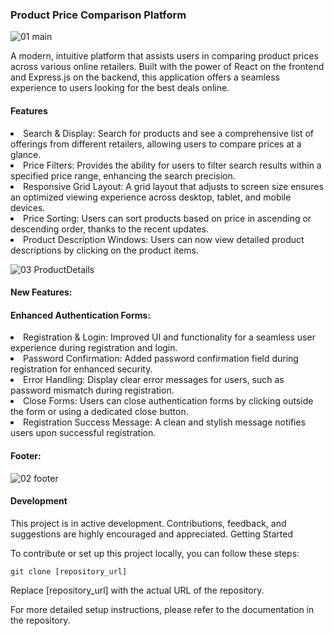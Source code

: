 ### Product Price Comparison Platform

![01 main](https://github.com/Wajola55/react-price-comparison-app/assets/118658753/fcfc1427-4bcc-45be-afe0-220edf1aaf73)


A modern, intuitive platform that assists users in comparing product prices across various online retailers. Built with the power of React on the frontend and Express.js on the backend, this application offers a seamless experience to users looking for the best deals online.


#### Features

<li>Search & Display: Search for products and see a comprehensive list of offerings from different retailers, allowing users to compare prices at a glance.

<li>Price Filters: Provides the ability for users to filter search results within a specified price range, enhancing the search precision.

<li>Responsive Grid Layout: A grid layout that adjusts to screen size ensures an optimized viewing experience across desktop, tablet, and mobile devices.

<li>Price Sorting: Users can sort products based on price in ascending or descending order, thanks to the recent updates.

<li>Product Description Windows: Users can now view detailed product descriptions by clicking on the product items.

![03 ProductDetails](https://github.com/Wajola55/react-price-comparison-app/assets/118658753/6d9567f5-044a-4c89-b465-c708b43eb7bb)

#### New Features:

#### Enhanced Authentication Forms:

<li>Registration & Login: Improved UI and functionality for a seamless user experience during registration and login.
<li>Password Confirmation: Added password confirmation field during registration for enhanced security.
<li>Error Handling: Display clear error messages for users, such as password mismatch during registration.
<li>Close Forms: Users can close authentication forms by clicking outside the form or using a dedicated close button.
<li>Registration Success Message: A clean and stylish message notifies users upon successful registration.

#### Footer:

![02 footer](https://github.com/Wajola55/react-price-comparison-app/assets/118658753/265fcfc3-f67c-4d07-9dd1-ec284971fa31)

#### Development

This project is in active development. Contributions, feedback, and suggestions are highly encouraged and appreciated.
Getting Started

To contribute or set up this project locally, you can follow these steps:


<code>git clone [repository_url]</code>

Replace [repository_url] with the actual URL of the repository.

For more detailed setup instructions, please refer to the documentation in the repository.
